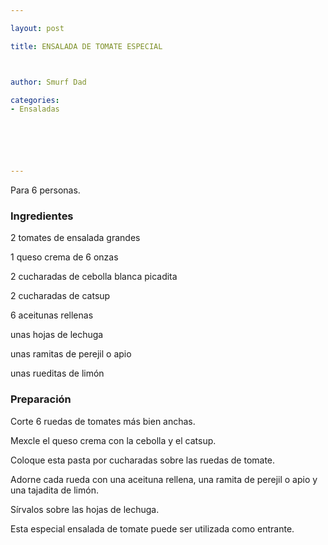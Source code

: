 ```yaml
---

layout: post

title: ENSALADA DE TOMATE ESPECIAL



author: Smurf Dad

categories:
- Ensaladas






---
```


Para 6 personas.

<h3>Ingredientes</h3>

2 tomates de ensalada grandes

1 queso crema de 6 onzas

2 cucharadas de cebolla blanca picadita

2 cucharadas de catsup

6 aceitunas rellenas

unas hojas de lechuga

unas ramitas de perejil o apio

unas rueditas de limón

<h3>Preparación</h3>

Corte 6 ruedas de tomates más bien anchas.

Mexcle el queso crema con la cebolla y el catsup.

Coloque esta pasta por cucharadas sobre las ruedas de tomate.

Adorne cada rueda con una aceituna rellena, una ramita de perejil o apio y una tajadita de limón.

Sírvalos sobre las hojas de lechuga.

Esta especial ensalada de tomate puede ser utilizada como entrante.